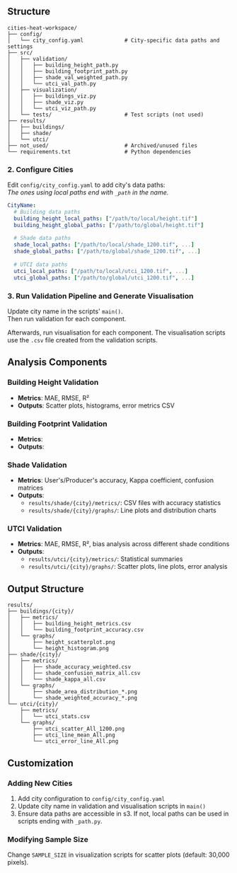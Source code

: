 
## Structure

```
cities-heat-workspace/
├── config/                         
│   └── city_config.yaml             # City-specific data paths and settings
├── src/                             
│   ├── validation/                  
│   │   ├── building_height_path.py  
│   │   ├── building_footprint_path.py 
│   │   ├── shade_val_weighted_path.py 
│   │   └── utci_val_path.py         
│   ├── visualization/               
│   │   ├── buildings_viz.py         
│   │   ├── shade_viz.py             
│   │   └── utci_viz_path.py         
│   └── tests/                       # Test scripts (not used)
├── results/                         
│   ├── buildings/                   
│   ├── shade/                       
│   └── utci/                        
├── not_used/                        # Archived/unused files
└── requirements.txt                 # Python dependencies
```

### 2. Configure Cities
Edit `config/city_config.yaml` to add city's data paths:  
*The ones using local paths end with `_path` in the name.* 

```yaml
CityName:
  # Building data paths 
  building_height_local_paths: ["/path/to/local/height.tif"]
  building_height_global_paths: ["/path/to/global/height.tif"]
  
  # Shade data paths
  shade_local_paths: ["/path/to/local/shade_1200.tif", ...]
  shade_global_paths: ["/path/to/global/shade_1200.tif", ...]
  
  # UTCI data paths
  utci_local_paths: ["/path/to/local/utci_1200.tif", ...]
  utci_global_paths: ["/path/to/global/utci_1200.tif", ...]
```

### 3. Run Validation Pipeline and Generate Visualisation

Update city name in the scripts' `main()`.  
Then run validation for each component.  

Afterwards, run visualisation for each component. The visualisation scripts use the `.csv` file created from the validation scripts.


## Analysis Components

### Building Height Validation
- **Metrics**: MAE, RMSE, R²
- **Outputs**: Scatter plots, histograms, error metrics CSV

### Building Footprint Validation
- **Metrics**: 
- **Outputs**: 

### Shade Validation
- **Metrics**: User's/Producer's accuracy, Kappa coefficient, confusion matrices
- **Outputs**: 
  - `results/shade/{city}/metrics/`: CSV files with accuracy statistics
  - `results/shade/{city}/graphs/`: Line plots and distribution charts

### UTCI Validation
- **Metrics**: MAE, RMSE, R², bias analysis across different shade conditions
- **Outputs**:
  - `results/utci/{city}/metrics/`: Statistical summaries
  - `results/utci/{city}/graphs/`: Scatter plots, line plots, error analysis


## Output Structure

```
results/
├── buildings/{city}/
│   ├── metrics/
│   │   ├── building_height_metrics.csv
│   │   └── building_footprint_accuracy.csv
│   └── graphs/
│       ├── height_scatterplot.png
│       └── height_histogram.png
├── shade/{city}/
│   ├── metrics/
│   │   ├── shade_accuracy_weighted.csv
│   │   ├── shade_confusion_matrix_all.csv
│   │   └── shade_kappa_all.csv
│   └── graphs/
│       ├── shade_area_distribution_*.png
│       └── shade_weighted_accuracy_*.png
└── utci/{city}/
    ├── metrics/
    │   └── utci_stats.csv
    └── graphs/
        ├── utci_scatter_All_1200.png
        ├── utci_line_mean_All.png
        └── utci_error_line_All.png
```

## Customization

### Adding New Cities
1. Add city configuration to `config/city_config.yaml`
2. Update city name in validation and visualisation scripts in `main()`
3. Ensure data paths are accessible in s3. If not, local paths can be used in scripts ending with `_path.py`.

### Modifying Sample Size
Change `SAMPLE_SIZE` in visualization scripts for scatter plots (default: 30,000 pixels).

